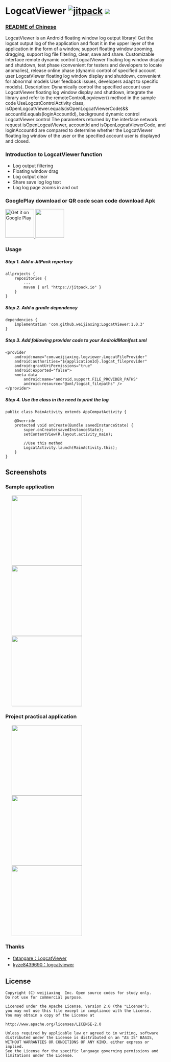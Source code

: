 # LogcatViewer [![jitpack](https://jitpack.io/v/weijiaxing/LogcatViewer.svg)](https://jitpack.io/#weijiaxing/LogcatViewer) [![](https://img.shields.io/badge/License-Apache--2.0-brightgreen.svg)](https://github.com/weijiaxing/LogcatViewer/blob/master/LICENSE) 

### [README of Chinese](https://github.com/weijiaxing/LogcatViewer/blob/master/README.md)

LogcatViewer is an Android floating window log output library! Get the logcat output log of the application and float it in the upper layer of the application in the form of a window, support floating window zooming, dragging, support log file filtering, clear, save and share. Customizable interface remote dynamic control LogcatViewer floating log window display and shutdown, test phase (convenient for testers and developers to locate anomalies), release online phase (dynamic control of specified account user LogcatViewer floating log window display and shutdown, convenient for abnormal models User feedback issues, developers adapt to specific models). Description: Dynamically control the specified account user LogcatViewer floating log window display and shutdown, integrate the library and refer to the remoteControlLogviewer() method in the sample code UseLogcatControlActivity class, isOpenLogcatViewer.equals(isOpenLogcatViewerCode)&& accountId.equals(loginAccountId), background dynamic control LogcatViewer control The parameters returned by the interface network request isOpenLogcatViewer, accountId and isOpenLogcatViewerCode, and loginAccountId are compared to determine whether the LogcatViewer floating log window of the user or the specified account user is displayed and closed.

### Introduction to LogcatViewer function

 * Log output filtering
 * Floating window drag
 * Log output clear
 * Share save log log text
 * Log log page zooms in and out
 
### GooglePlay download or QR code scan code download Apk
<a href="https://play.google.com/store/apps/details?id=com.zytmcq.zy" target="_blank"> 
<img src="https://play.google.com/intl/en_us/badges/images/generic/en-play-badge.png" alt="Get it on Google Play" height="90" /> <img src="https://www.pgyer.com/app/qrcode/P7Tt" height="90" /> </a>


### Usage
##### Step 1. Add a JitPack repertory
```
allprojects {
    repositories {
        ...
        maven { url "https://jitpack.io" }
    }
}
```

##### Step 2. Add a gradle dependency
```
dependencies {
	implementation 'com.github.weijiaxing:LogcatViewer:1.0.3'
}
```

##### Step 3. Add following provider code to your AndroidManifest.xml
```
<provider
    android:name="com.weijiaxing.logviewer.LogcatFileProvider"
    android:authorities="${applicationId}.logcat_fileprovider"
    android:grantUriPermissions="true"
    android:exported="false">
    <meta-data
        android:name="android.support.FILE_PROVIDER_PATHS"
        android:resource="@xml/logcat_filepaths" />
</provider>
```

##### Step 4. Use the class in the need to print the log
```
public class MainActivity extends AppCompatActivity {

    @Override
    protected void onCreate(Bundle savedInstanceState) {
        super.onCreate(savedInstanceState);
        setContentView(R.layout.activity_main);

        //Use this method
        LogcatActivity.launch(MainActivity.this);
    }
}
```



## Screenshots

### Sample application
<img src="screenshots/LogcatViewer01.png" width="220" hspace="20">  <img src="screenshots/LogcatViewer02.png" width="220" hspace="20">  <img src="screenshots/LogcatViewer03.png" width="220" hspace="20">


### Project practical application
<img src="screenshots/FloatLog.gif" width="220" hspace="20">  <img src="screenshots/FullScreenLog.gif" width="220" hspace="20">  <img src="screenshots/LogTextShare.gif" width="220" hspace="20">



### Thanks
- [fatangare：LogcatViewer](https://github.com/fatangare/LogcatViewer) 
- [kyze8439690：logcatviewer](https://github.com/kyze8439690/logcatviewer)


## License

```
Copyright (C) weijiaxing  Inc. Open source codes for study only.
Do not use for commercial purpose.

Licensed under the Apache License, Version 2.0 (the "License");
you may not use this file except in compliance with the License.
You may obtain a copy of the License at

http://www.apache.org/licenses/LICENSE-2.0

Unless required by applicable law or agreed to in writing, software
distributed under the License is distributed on an "AS IS" BASIS,
WITHOUT WARRANTIES OR CONDITIONS OF ANY KIND, either express or implied.
See the License for the specific language governing permissions and
limitations under the License.
```
